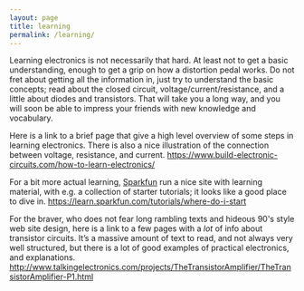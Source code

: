 ```yaml
---
layout: page
title: learning
permalink: /learning/
---
```



Learning electronics is not necessarily that hard. At least not to get a basic understanding, enough to get a grip on how a distortion pedal works. Do not fret about getting all the information in, just try to understand the basic concepts; read about the closed circuit, voltage/current/resistance, and a little about diodes and transistors. That will take you a long way, and you will soon be able to impress your friends with new knowledge and vocabulary.

Here is a link to a brief page that give a high level overview of some steps in learning electronics. There is also a nice illustration of the connection between voltage, resistance, and current. 
<https://www.build-electronic-circuits.com/how-to-learn-electronics/>

For a bit more actual learning, [Sparkfun](https://www.sparkfun.com) run a nice site with learning material, with e.g. a collection of starter tutorials; it looks like a good place to dive in.
https://learn.sparkfun.com/tutorials/where-do-i-start


For the braver, who does not fear long rambling texts and hideous 90's style web site design, here is a link to a few pages with a _lot_ of info about transistor circuits. It’s a massive amount of text to read, and not always very well structured, but there is a lot of good examples of practical electronics, and explanations. 
<http://www.talkingelectronics.com/projects/TheTransistorAmplifier/TheTransistorAmplifier-P1.html>
